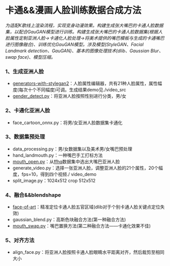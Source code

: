 # 卡通&&漫画人脸训练数据合成方法
  *为适配K歌线上渲染流程，实现变身动漫效果。构建生成张大嘴巴的卡通人脸数据集，以配合GauGAN模型进行训练。构建生成张大嘴巴的卡通人脸数据集(根据人脸属性定制亚洲人脸->卡通化人脸处理->将美术提供的嘴巴模板与生成的卡通嘴巴进行图像融合)、训练优化GauGAN模型。涉及模型(StyleGAN、Facial Landmark detection、GauGAN)、基本的图像处理技术(dlib、Gaussian Blur、swap face)、模型压缩。*
### 1、生成亚洲人脸
- [generators-with-stylegan2](https://github.com/a312863063/generators-with-stylegan2)：人脸属性编辑器，共有21种人脸属性，属性幅度(每次十个不同幅度)可调。生成结果demo见./video_src
- [gender_detect.py](https://learnopencv.com/age-gender-classification-using-opencv-deep-learning-c-python/)：将亚洲人脸按照性别进行分类，男/女
### 2、卡通化亚洲人脸
- face_cartoon_onnx.py：将男/女亚洲人脸数据集卡通化
### 3、数据集预处理
- data_processing.py：男/女数据集以及美术男/女嘴巴预处理
- hand_landmouth.py：一种嘴巴手工打标方法
- [mouth_open.py](https://github.com/peterjpxie/detect_mouth_open)：从[ffhq](https://github.com/NVlabs/ffhq-dataset)数据集中选出大嘴巴亚洲人脸
- generate_video.py：选择一张亚洲人脸，调整亚洲人脸的21个属性，20个幅度，fps=10，得到四个视频./ video_demo
- split_image.py：1024x512 crop 512x512
### 4、融合&&blendshape
- [face-of-art](https://github.com/papulke/face-of-art)：精准定位卡通人脸五官区域(dlib对于个别卡通人脸关键点定位失效)
- gaussian_blend.py：高斯色块融合方法(第一种融合方法)
- [mouth_swap.py](https://github.com/spmallick/learnopencv/blob/master/FaceSwap/faceSwap.py)：嘴巴置换方法(第二种融合方法——卡通化效果不佳)
### 5、对齐方法
- align_face.py：将亚洲人脸按照卡通人脸眼睛水平距离对齐，然后裁剪至相同大小
